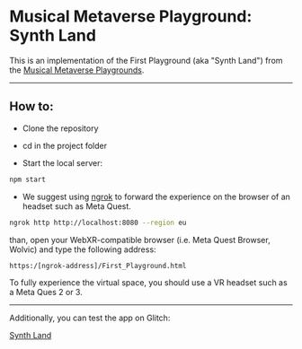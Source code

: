 # Musical Metaverse Playground: Synth Land

This is an implementation of the First Playground (aka "Synth Land") from the [Musical Metaverse Playgrounds](https://github.com/CIMIL/MusicalMetaversePlaygrounds "MM Playgrounds").

__________________________________________________________________________________________________________________________________________

<h2>How to:</h2>

* Clone the repository

* cd in the project folder

* Start the local server:
  
```sh
npm start
```

* We suggest using [ngrok](https://ngrok.com/ "ngrok") to forward the experience on the browser of an headset such as Meta Quest.

```sh
ngrok http http://localhost:8080 --region eu
```

than, open your WebXR-compatible browser (i.e. Meta Quest Browser, Wolvic) and type the following address:

```sh
https:/[ngrok-address]/First_Playground.html
```

To fully experience the virtual space, you should use a VR headset such as a Meta Ques 2 or 3.

__________________________________________________________________________________________________________________________________________

Additionally, you can test the app on Glitch:

[Synth Land](https://lydian-aquamarine-play.glitch.me/index.html "Musical Metaverse Playgrounds - Synth Land") 


